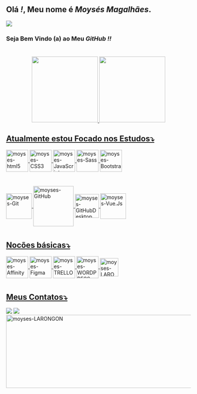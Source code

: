 ## Olá *!*, Meu nome é _Moysés Magalhães_.
<img src="https://img.icons8.com/emoji/48/000000/man-technologyst.png"/>

### Seja Bem Vindo (a) ao Meu _GitHub_ *!!* 
#
<div align="center">
  <a href="https://github.com/Moyses-81">
  <img height="180em" src="https://github-readme-stats.vercel.app/api?username=moyses-81&show_icons=true&theme=algolia&include_all_commits=true&count_private=true"/>
  <img height="180em" src="https://github-readme-stats.vercel.app/api/top-langs/?username=Moyses-81&layout=compact&langs_count=7&theme=algolia"/>
</div>

<!--- ICONES PRINCIPAIS - 1ª POSIÇÃO -->
## Atualmente estou Focado nos Estudos⤵
             
<div style="display: inline_block">
  <img align="center" alt="moyses-html5" height="60" width="60" src="https://img.icons8.com/color/60/000000/html-5--v1.png"/>
  <img align="center" alt="moyses-CSS3" height="60" width="60" src="https://img.icons8.com/color/48/000000/css3.png"/>
  <img align="center" alt="moyses-JavaScript" height="60" width="60" src="https://img.icons8.com/color/48/000000/javascript--v2.png"/>
  <img align="center" alt="moyses-Sass" height="60" width="60" src="https://img.icons8.com/color/48/000000/sass.png"/>
  <img align="center" alt="moyses-Bootstrap" height="60" width="60" src="https://img.icons8.com/color/48/000000/bootstrap.png"/>
</div>

#
<!---- ICONES SECUNDÁRIOS - 2ª POSIÇÃO --->
<div style="display: inline_block">
  <img align="center" alt="moyses-Git" height="70" width="70" src="https://img.icons8.com/color/48/000000/git.png"/>
  <img align="center" alt="moyses-GitHub" height="110" width="110" src="https://alfred.dailyweb.pl/wp-content/uploads/2019/01/github.jpg"/>
  <img align="center" alt="moyses-GitHubDesktop" height="65" width="65" src="https://desktop.github.com/images/desktop-icon.svg"/>
  <img align="center" alt="moyses-Vue.Js" height="70" width="70" src="https://img.icons8.com/color/48/000000/vue-js.png"/>
</div>

#
<!---- ICONES NOÇÕES BÁSICAS - 3ª POSIÇÃO --->
## Nocões básicas⤵
<div style="display: inline_block">
  <img align="center" alt="moyses-Affinity" height="60" width="60" src="https://img.icons8.com/fluency/48/000000/affinity-designer.png"/>
  <img align="center" alt="moyses-Figma" height="60" width="60" src="https://img.icons8.com/color/48/000000/figma--v1.png"/>
  <img align="center" alt="moyses-TRELLO" height="60" width="60" src="https://img.icons8.com/color/48/000000/trello.png"/>
  <img align="center" alt="moyses-WORDPRESS" height="60" width="60" src="https://img.icons8.com/color/48/000000/wordpress.png"/>
  <img align="center" alt="moyses-LARONGON" height="50" width="50" src="https://progsoft.net/images/laragon-icon-6ba1779098fd909dbfd41617e35b0e4188981367.png"/>
</div>

# 
<!--- ICONES DE REDE SOCIAL - 4ª POSIÇÃO --->
## Meus Contatos⤵
 <div style="display: inline_block">
  <a href = "mailto:moysesmagalhaes81@gmail.com"><img src="https://img.shields.io/badge/-Gmail-%23333?style=for-the-badge&logo=gmail&logoColor=white" target="_blank"></a>
  <a href="https://www.linkedin.com/in/moysesmagalhaes-devfrontend/" target="_blank"><img src="https://img.shields.io/badge/-LinkedIn-%230077B5?style=for-the-badge&logo=linkedin&logoColor=white" target="_blank"></a> 
  </div>

<img align="center" alt="moyses-LARONGON" height="200" width="800" src="https://notesfromachair.files.wordpress.com/2018/07/wellinformedgloriousbedlingtonterrier-size_restricted.gif?w=585"/>